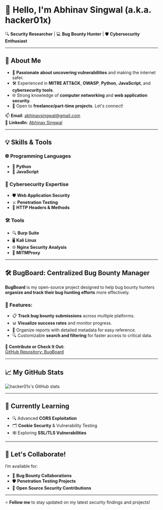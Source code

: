 # 👋 Hello, I'm Abhinav Singwal (a.k.a. hacker01x)  

🔍 **Security Researcher** | 💻 **Bug Bounty Hunter** | 🛡️ **Cybersecurity Enthusiast**

---

## 🌟 About Me  
- 🎯 **Passionate about uncovering vulnerabilities** and making the internet safer.  
- 🛠️ Experienced in **MITRE ATT&CK**, **OWASP**, **Python**, **JavaScript**, and **cybersecurity tools**.  
- 🌐 Strong knowledge of **computer networking** and **web application security**.  
- 🚀 Open to **freelance/part-time projects**. Let's connect!  

📫 **Email**: [abhinavsingwal@gmail.com](mailto:abhinavsingwal@gmail.com)  
💼 **LinkedIn**: [Abhinav Singwal](https://www.linkedin.com/in/abhinavsingwal)  

---

## 💡 Skills & Tools  
### 🌐 Programming Languages  
- 🐍 **Python**  
- 📜 **JavaScript**  

### 🔐 Cybersecurity Expertise  
- 🛡️ **Web Application Security**  
- ⚔️ **Penetration Testing**  
- 📄 **HTTP Headers & Methods**  

### 🛠️ Tools  
- 🔍 **Burp Suite**  
- 🖥️ **Kali Linux**  
- 🌐 **Nginx Security Analysis**  
- 🔑 **MITMProxy**

---

## 🛠️ BugBoard: Centralized Bug Bounty Manager  
**BugBoard** is my open-source project designed to help bug bounty hunters **organize and track their bug hunting efforts** more effectively.  

### 🔑 Features:  
- 📋 **Track bug bounty submissions** across multiple platforms.  
- 📊 **Visualize success rates** and monitor progress.  
- 📂 Organize reports with detailed metadata for easy reference.  
- 🔍 Customizable **search and filtering** for faster access to critical data.

**🌟 Contribute or Check It Out:**  
[GitHub Repository: BugBoard](https://github.com/hacker01x/bugboard)

---

## 📈 My GitHub Stats  
![hacker01x's GitHub stats](https://github-readme-stats.vercel.app/api?username=hacker01x&show_icons=true&theme=radical)  

---

## 🌱 Currently Learning  
- 🔍 Advanced **CORS Exploitation**  
- 🗂️ **Cookie Security** & Vulnerability Testing  
- 🕸️ Exploring **SSL/TLS Vulnerabilities**  

---

## 💬 Let's Collaborate!  
I’m available for:  
- 🌟 **Bug Bounty Collaborations**  
- 🛡️ **Penetration Testing Projects**  
- 🧩 **Open Source Security Contributions**

---

⭐️ **Follow me** to stay updated on my latest security findings and projects!  
